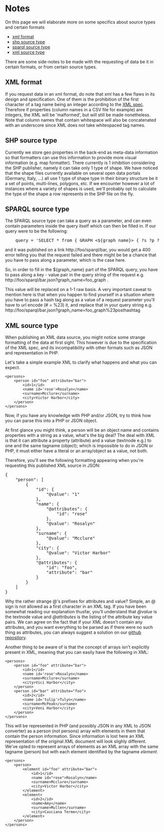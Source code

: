 # Notes

On this page we will elaborate more on some specifics about source types and certain formats

* [xml format](#xmlformat)
* [shp source type](#shp)
* [sparql source type](#sparql)
* [xml source type](#xml)

There are some side-notes to be made with the requesting of data be it in certain formats, or from certain source types.

<a name='xmlformat'></a>
## XML format

If you request data in an xml format, do note that xml has a few flaws in its design and specification. One of them is the prohibition of the first character of a tag name being an integer according to the [XML spec](http://www.w3.org/TR/REC-xml/#NT-Name). Therefore if properties (column names in a CSV file for example) are integers, the XML will be 'malformed', but will still be made nonetheless. Note that column names that contain whitespace will also be concatenated with an underscore since XML does not take whitespaced tag names.

<a name='shp'></a>
## SHP source type

Currently we store geo properties in the back-end as meta-data information so that formatters can use this information to provide more visual information (e.g. map formatter). There currently is 1 inhibition considering the SHP publisher, namely it can take only 1 type of shape. We have noticed that the shape files currently available on several open data portals (Germany, Italy, ...) all use 1 type of shape type in their binary structure be it a set of points, multi-lines, polygons, etc. If we encounter however a lot of instances where a variety of shapes is used, we'll probably opt to calculate the type of the shape a row represents in the SHP file on the fly.

<a name='sparql'></a>
## SPARQL source type

The SPARQL source type can take a query as a parameter, and can even contain parameters inside the query itself which can then be filled in. If our query were to be the following:

<pre class='prettyprint'>
    query = 'SELECT * from { GRAPH <${graph_name}> { ?s ?p ?o }}'
</pre>

and it was published on a link http://foo/sparql/bar, you would get a 400 error telling you that the request failed and there might be be a chance that you have to pass along a parameter, which is the case here.

So, in order to fill in the ${graph_name} part of the SPARQL query, you have to pass along a key - value pair in the query string of the request e.g. http://foo/sparql/bar.json?graph\_name=foo\_graph .

This value will be replaced on a 1-1 raw basis. A very important caveat to mention here is that when you happen to find yourself in a situation where you have to pass a hash tag along as a value of a request parameter you'll have to url encode (# = %23) it, and replace that in your query string e.g. http://foo/sparql/bar.json?graph\_name=foo\_graph%23posthashtag

<a name='xml'></a>
## XML source type

When publishing an XML data source, you might notice some strange formatting of the data at first sight. This however is due to the specification of the XML spec, and its incompatibility with other formats such as JSON and representation in PHP.

Let's take a simple example XML to clarify what happens and what you can expect.


    <persons>
        <person id="foo" attribute="bar">
            <id>1</id>
            <name id='rose'>Rosalyn</name>
            <surname>Mcclure</surname>
            <city>Victor Harbor</city>
        </person>
    </persons>


Now, if you have any knowledge with PHP and/or JSON, try to think how you can parse this into a PHP or JSON object.

At first glance you might think, a person will be an object name and contains properties with a string as a value, what's the big deal? The deal with XML is that it can attribute a property (attribute) and a value (textnode e.g.) to one and the same tagname (object); which is impossible to do in JSON or PHP, it must either have a literal or an array/object as a value, not both.

Therefore, you'll see the following formatting appearing when you're requesting this published XML source in JSON:

<pre class='prettyprint'>
{
    "person": [
        {
            "id": {
                "@value": "1"
            },
            "name": {
                "@attributes": {
                    "id": "rose"
                },
                "@value": "Rosalyn"
            },
            "surname": {
                "@value": "Mcclure"
            },
            "city": {
                "@value": "Victor Harbor"
            },
            "@attributes": {
                "id": "foo",
                "attribute": "bar"
            }
        }
    ]
}
</pre>

Why the rather strange @'s prefixes for attributes and value? Simple, an @ sign is not allowed as a first character in an XML tag. If you have been somewhat reading our explanation thusfar, you'll understand that <em>@value</em> is the textnode value and <em>@attributes</em> is the listing of the attribute key value pairs.
We can agree on the fact that if your XML doesn't contain any attributes, and you want everything to be parsed as if there were no such thing as attributes, you can always suggest a solution on our [github repository](https://github.com/tdt/core).

Another thing to be aware of is that the concept of arrays isn't explicitly present in XML, meaning that you can easily have the following in XML:

    <persons>
        <person id="foo" attribute="bar">
            <id>1</id>
            <name id='rose'>Rosalyn</name>
            <surname>Mcclure</surname>
            <city>Vici Harbor</city>
        </person>
        <person id="bar" attribute="foo">
            <id>2</id>
            <name id='tulip'>Tulyn</name>
            <surname>McPeak</surname>
            <city>Veni Harbor</city>
        </person>
    </persons>

This will be represented in PHP (and possibly JSON in any XML to JSON converter) as a person (not persons) array with elements in them that contain the person information. Since information is lost here an XML representation of the original XML document will look slighly different. We've opted to represent arrays of elements as an XML array with the same tagname (person) but with each element identified by the tagname <em>element</em>.


    <persons>
        <person>
            <element id="foo" attribute="bar">
                <id>1</id>
                <name id="rose">Rosalyn</name>
                <surname>Mcclure</surname>
                <city>Victor Harbor</city>
            </element>
            <element>
                <id>2</id>
                <name>Amy</name>
                <surname>Mullen</surname>
                <city>Casciana Terme</city>
            </element>
        </person>
    </persons>